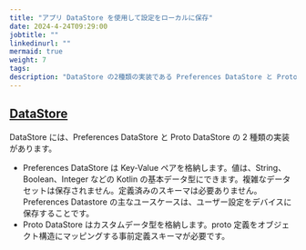 ```yaml
---
title: "アプリ DataStore を使用して設定をローカルに保存"
date: 2024-4-24T09:29:00
jobtitle: ""
linkedinurl: ""
mermaid: true
weight: 7
tags:
description: "DataStore の2種類の実装である Preferences DataStore と Proto DataStore の概要と、それぞれのユースケースについて解説します。ユーザー設定の保存方法やカスタムデータ型の利用について学びましょう。"
---
```


## [DataStore](https://developer.android.com/topic/libraries/architecture/datastore?hl=ja)

DataStore には、Preferences DataStore と Proto DataStore の 2 種類の実装があります。

- Preferences DataStore は Key-Value ペアを格納します。値は、String、Boolean、Integer などの Kotlin の基本データ型にできます。複雑なデータセットは保存されません。定義済みのスキーマは必要ありません。Preferences Datastore の主なユースケースは、ユーザー設定をデバイスに保存することです。
- Proto DataStore はカスタムデータ型を格納します。proto 定義をオブジェクト構造にマッピングする事前定義スキーマが必要です。
